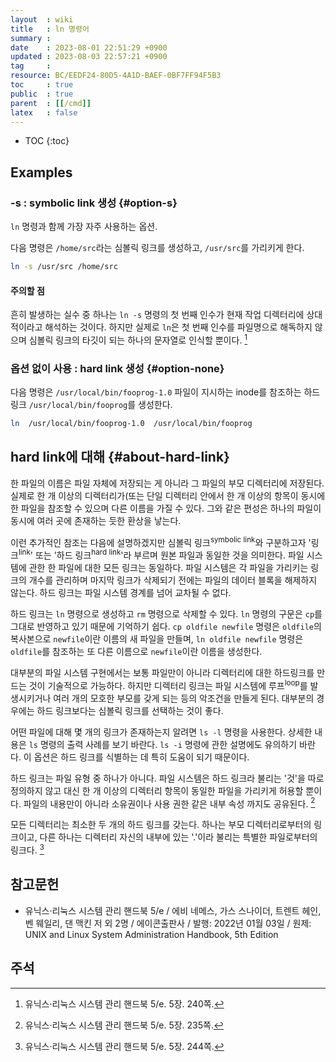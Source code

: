 ```yaml
---
layout  : wiki
title   : ln 명령어
summary : 
date    : 2023-08-01 22:51:29 +0900
updated : 2023-08-03 22:57:21 +0900
tag     : 
resource: BC/EEDF24-80D5-4A1D-BAEF-0BF7FF94F5B3
toc     : true
public  : true
parent  : [[/cmd]]
latex   : false
---
```

* TOC
{:toc}

## Examples

### -s : symbolic link 생성 {#option-s}

`ln` 명령과 함께 가장 자주 사용하는 옵션.

다음 명령은 `/home/src`라는 심볼릭 링크를 생성하고, `/usr/src`를 가리키게 한다.

```bash
ln -s /usr/src /home/src
```

#### 주의할 점

>
흔히 발생하는 실수 중 하나는 `ln -s` 명령의 첫 번째 인수가 현재 작업 디렉터리에 상대적이라고 해석하는 것이다.
하지만 실제로 `ln`은 첫 번째 인수를 파일명으로 해독하지 않으며 심볼릭 링크의 타깃이 되는 하나의 문자열로 인식할 뿐이다.
[^unix-handbook-240]

### 옵션 없이 사용 : hard link 생성 {#option-none}

다음 명령은 `/usr/local/bin/fooprog-1.0` 파일이 지시하는 inode를 참조하는 하드 링크 `/usr/local/bin/fooprog`를 생성한다.

```bash
ln  /usr/local/bin/fooprog-1.0  /usr/local/bin/fooprog
```

## hard link에 대해 {#about-hard-link}

>
한 파일의 이름은 파일 자체에 저장되는 게 아니라 그 파일의 부모 디렉터리에 저장된다.
실제로 한 개 이상의 디렉터리가(또는 단일 디렉터리 안에서 한 개 이상의 항목이 동시에 한 파일을 참조할 수 있으며 다른 이름을 가질 수 있다.
그와 같은 편성은 하나의 파일이 동시에 여러 곳에 존재하는 듯한 환상을 낳는다.
>
이런 추가적인 참조는 다음에 설명하겠지만 심볼릭 링크<sup>symbolic link</sup>와 구분하고자 '링크<sup>link</sup>' 또는 '하드 링크<sup>hard link</sup>'라 부르며 원본 파일과 동일한 것을 의미한다.
파일 시스템에 관한 한 파일에 대한 모든 링크는 동일하다.
파일 시스템은 각 파일을 가리키는 링크의 개수를 관리하며 마지막 링크가 삭제되기 전에는 파일의 데이터 블록을 해제하지 않는다.
하드 링크는 파일 시스템 경계를 넘어 교차될 수 없다.
>
하드 링크는 `ln` 명령으로 생성하고 `rm` 명령으로 삭제할 수 있다.
`ln` 명령의 구문은 `cp`를 그대로 반영하고 있기 때문에 기억하기 쉽다.
`cp oldfile newfile` 명령은 `oldfile`의 복사본으로 `newfile`이란 이름의 새 파일을 만들며,
`ln oldfile newfile` 명령은 `oldfile`를 참조하는 또 다른 이름으로 `newfile`이란 이름을 생성한다.
>
대부분의 파일 시스템 구현에서는 보통 파일만이 아니라 디렉터리에 대한 하드링크를 만드는 것이 기술적으로 가능하다.
하지만 디렉터리 링크는 파일 시스템에 루프<sup>loop</sup>를 발생시키거나 여러 개의 모호한 부모를 갖게 되는 등의 악조건을 만들게 된다.
대부분의 경우에는 하드 링크보다는 심볼릭 링크를 선택하는 것이 좋다.
>
어떤 파일에 대해 몇 개의 링크가 존재하는지 알려면 `ls -l` 명령을 사용한다.
상세한 내용은 `ls` 명령의 출력 사례를 보기 바란다.
`ls -i` 명령에 관한 설명에도 유의하기 바란다.
이 옵션은 하드 링크를 식별하는 데 특히 도움이 되기 때문이다.
>
하드 링크는 파일 유형 중 하나가 아니다.
파일 시스템은 하드 링크라 불리는 '것'을 따로 정의하지 않고 대신 한 개 이상의 디렉터리 항목이 동일한 파일을 가리키게 허용할 뿐이다.
파일의 내용만이 아니라 소유권이나 사용 권한 같은 내부 속성 까지도 공유된다.
[^unix-handbook-235]

<span/>

>
모든 디렉터리는 최소한 두 개의 하드 링크를 갖는다.
하나는 부모 디렉터리로부터의 링크이고, 다른 하나는 디렉터리 자신의 내부에 있는 '.'이라 불리는 특별한 파일로부터의 링크다.
[^unix-handbook-244]

## 참고문헌

- 유닉스·리눅스 시스템 관리 핸드북 5/e / 에비 네메스, 가스 스나이더, 트렌트 헤인, 벤 웨일리, 댄 맥킨 저 외 2명 / 에이콘출판사 / 발행: 2022년 01월 03일 / 원제: UNIX and Linux System Administration Handbook, 5th Edition

## 주석

[^unix-handbook-235]: 유닉스·리눅스 시스템 관리 핸드북 5/e. 5장. 235쪽.
[^unix-handbook-240]: 유닉스·리눅스 시스템 관리 핸드북 5/e. 5장. 240쪽.
[^unix-handbook-244]: 유닉스·리눅스 시스템 관리 핸드북 5/e. 5장. 244쪽.

